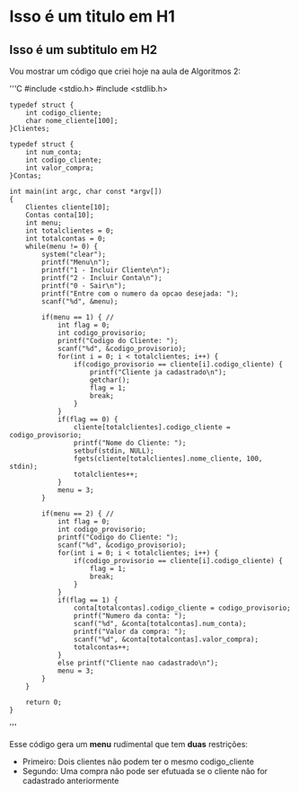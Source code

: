 # Isso é um titulo em H1
## Isso é um subtitulo em H2

Vou mostrar um código que criei hoje na aula de Algoritmos 2:

'''C
    #include <stdio.h>
    #include <stdlib.h>

    typedef struct {
        int codigo_cliente;
        char nome_cliente[100];
    }Clientes;

    typedef struct {
        int num_conta;
        int codigo_cliente;
        int valor_compra;
    }Contas;

    int main(int argc, char const *argv[])
    {
        Clientes cliente[10];
        Contas conta[10];
        int menu;
        int totalclientes = 0;
        int totalcontas = 0;
        while(menu != 0) {
            system("clear");
            printf("Menu\n");
            printf("1 - Incluir Cliente\n");
            printf("2 - Incluir Conta\n");
            printf("0 - Sair\n");
            printf("Entre com o numero da opcao desejada: ");
            scanf("%d", &menu);

            if(menu == 1) { //
                int flag = 0;
                int codigo_provisorio;
                printf("Codigo do Cliente: ");
                scanf("%d", &codigo_provisorio);
                for(int i = 0; i < totalclientes; i++) {
                    if(codigo_provisorio == cliente[i].codigo_cliente) {
                        printf("Cliente ja cadastrado\n");
                        getchar();
                        flag = 1;
                        break;
                    }
                }
                if(flag == 0) {
                    cliente[totalclientes].codigo_cliente = codigo_provisorio;
                    printf("Nome do Cliente: ");
                    setbuf(stdin, NULL);
                    fgets(cliente[totalclientes].nome_cliente, 100, stdin);
                    totalclientes++;
                }
                menu = 3;
            }

            if(menu == 2) { //
                int flag = 0;
                int codigo_provisorio;
                printf("Codigo do Cliente: ");
                scanf("%d", &codigo_provisorio);
                for(int i = 0; i < totalclientes; i++) {
                    if(codigo_provisorio == cliente[i].codigo_cliente) {
                        flag = 1;
                        break;
                    }
                }
                if(flag == 1) {
                    conta[totalcontas].codigo_cliente = codigo_provisorio;
                    printf("Numero da conta: ");
                    scanf("%d", &conta[totalcontas].num_conta);
                    printf("Valor da compra: ");
                    scanf("%d", &conta[totalcontas].valor_compra);
                    totalcontas++;
                }
                else printf("Cliente nao cadastrado\n");
                menu = 3;
            }
        }

        return 0;
    }
'''

Esse código gera um **menu** rudimental que tem **duas** restrições:

* Primeiro: Dois clientes não podem ter o mesmo codigo_cliente
* Segundo: Uma compra não pode ser efutuada se o cliente não for cadastrado anteriormente